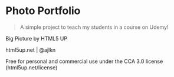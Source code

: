 # Photo Portfolio

> A simple project to teach my students in a course on Udemy!

Big Picture by HTML5 UP

html5up.net | @ajlkn

Free for personal and commercial use under the CCA 3.0 license (html5up.net/license)
